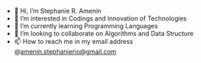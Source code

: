 - 👋 Hi, I’m Stephanie R. Amenin
- 👀 I’m interested in Codings and Innovation of Technologies
- 🌱 I’m currently learning Programming Languages
- 💞️ I’m looking to collaborate on Algorithms and Data Structure
- 📫 How to reach me in my email address @amenin.stephanierio@gmail.com
